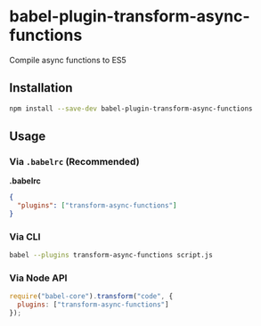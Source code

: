 # babel-plugin-transform-async-functions

Compile async functions to ES5

## Installation

```sh
npm install --save-dev babel-plugin-transform-async-functions
```

## Usage

### Via `.babelrc` (Recommended)

**.babelrc**

```json
{
  "plugins": ["transform-async-functions"]
}
```

### Via CLI

```sh
babel --plugins transform-async-functions script.js
```

### Via Node API

```javascript
require("babel-core").transform("code", {
  plugins: ["transform-async-functions"]
});
```

